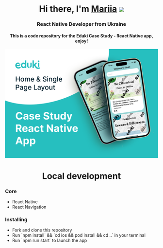 <h1 align="center">Hi there, I'm <a href="https://www.linkedin.com/in/mariia-datsenko-47a58b21b/" target="_blank">Mariia</a> 
<img src="https://github.com/blackcater/blackcater/raw/main/images/Hi.gif" height="32"/></h1>
<h3 align="center">React Native Developer from Ukraine</h3>
<h4 align="center">This is a code repository for the Eduki Case Study - React Native app, enjoy!</h4>
<img src="./app/assets/eduki.png" alt="Eduki app">

<h1 align="center">Local development</h3>
<h3>Core</h3>
<ul>
  <li>React Native</li>
  <li>React Navigation</li>
</ul>

<h3>Installing</h3>
<ul>
  <li>Fork and clone this repository</li>
  <li>Run `npm install` && `cd ios && pod install && cd ..` in your terminal</li>
  <li>Run `npm run start` to launch the app</li>
</ul>